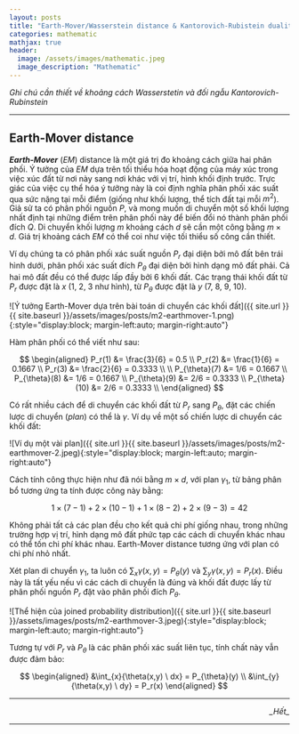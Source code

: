 ```yaml
---
layout: posts
title: "Earth-Mover/Wasserstein distance & Kantorovich-Rubistein duality"
categories: mathematic
mathjax: true
header:
  image: /assets/images/mathematic.jpeg
  image_description: "Mathematic"
---
```


*Ghi chú cần thiết về khoảng cách Wasserstetin và đối ngẫu Kantorovich-Rubinstein*

---

## Earth-Mover distance

***Earth-Mover*** (*EM*) distance là một giá trị đo khoảng cách giữa hai phân phối. 
Ý tưởng của *EM* dựa trên tối thiểu hóa hoạt động của máy xúc trong việc xúc đất từ nơi này sang nơi khác với vị trí, 
hình khối định trước. Trực giác của việc cụ thể hóa ý tưởng này là coi định nghĩa phân phối xác suất qua sức nặng tại 
mỗi điểm (giống như khối lượng, thể tích đất tại mỗi $m^2$). Giả sử ta có phân phối nguồn $P$, và mong muốn di chuyển 
một số khối lượng nhất định tại những điểm trên phân phối này để biến đổi nó thành phân phối đích $Q$. Di chuyển khối 
lượng $m$ khoảng cách $d$ sẽ cần một công bằng $m \times d$. Giá trị khoảng cách *EM* có thể coi như việc tối thiểu số 
công cần thiết.

Ví dụ chúng ta có phân phối xác suất nguồn $P_r$ đại diện bởi mô đất bên trái hình dưới, phân phối xác suất đích 
$P_{\theta}$ đại diện bởi hình dạng mô đất phải. Cả hai mô đất đều có thể được lấp đầy bởi 6 khối đất. Các trạng thái 
khối đất từ $P_r$ được đặt là $x$ (1, 2, 3 như hình), từ $P_{\theta}$ được đặt là $y$ (7, 8, 9, 10).

![Ý tưởng Earth-Mover dựa trên bài toán di chuyển các khối đất]({{ site.url }}{{ site.baseurl }}/assets/images/posts/m2-earthmover-1.png){:style="display:block; margin-left:auto; margin-right:auto"}

Hàm phân phối có thể viết như sau:

$$ \begin{aligned}
P_r(1) &= \frac{3}{6} = 0.5 \\
P_r(2) &= \frac{1}{6} = 0.1667 \\
P_r(3) &= \frac{2}{6} = 0.3333 \\
\\
P_{\theta}(7) &= 1/6 = 0.1667 \\
P_{\theta}(8) &= 1/6 = 0.1667 \\
P_{\theta}(9) &= 2/6 = 0.3333 \\
P_{\theta}(10) &= 2/6 = 0.3333 \\
\end{aligned} $$

Có rất nhiều cách để di chuyển các khối đất từ $P_r$ sang $P_{\theta}$, đặt các chiến lược di chuyển (*plan*) có thể 
là $\gamma$. Ví dụ về một số chiến lược di chuyển các khối đất:

![Ví dụ một vài plan]({{ site.url }}{{ site.baseurl }}/assets/images/posts/m2-earthmover-2.jpeg){:style="display:block; margin-left:auto; margin-right:auto"}

Cách tính công thực hiện như đã nói bằng $m \times d$, với plan ${\gamma}_1$, từ bảng phân bổ tương ứng ta tính được công này bằng:

$$ 1 \times (7-1) + 2 \times (10-1) + 1 \times (8-2) + 2 \times (9-3) = 42 $$

Không phải tất cả các plan đều cho kết quả chi phí giống nhau, trong những trường hợp vị trí, hình dạng mô đất phức 
tạp các cách di chuyển khác nhau có thể tốn chi phí khác nhau. Earth-Mover distance tương ứng với plan có chi phí nhỏ 
nhất.

Xét plan di chuyển $\gamma_1$, ta luôn có $\sum_x \gamma(x,y) = P_{\theta}(y)$ và $\sum_y \gamma(x,y) = P_r(x)$. Điều 
này là tất yếu nếu vì các cách di chuyển là đúng và khối đất được lấy từ phân phối nguồn $P_r$ đặt vào phân phối đích 
$P_{\theta}$.

![Thể hiện của joined probability distribution]({{ site.url }}{{ site.baseurl }}/assets/images/posts/m2-earthmover-3.jpeg){:style="display:block; margin-left:auto; margin-right:auto"}

Tương tự với $P_r$ và $P_{\theta}$ là các phân phối xác suất liên tục, tính chất này vẫn được đảm bảo:

$$ \begin{aligned} 
&\int_{x}{\theta(x,y) \ dx} = P_{\theta}(y) \\
&\int_{y}{\theta(x,y) \ dy} = P_r(x)
\end{aligned} $$

---

<div align="right"><i>_Hết_</i></div> 

---